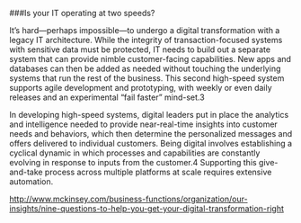 ###Is your IT operating at two speeds?

It’s hard—perhaps impossible—to undergo a digital transformation with a legacy IT architecture. While the integrity of transaction-focused systems with sensitive data must be protected, IT needs to build out a separate system that can provide nimble customer-facing capabilities. New apps and databases can then be added as needed without touching the underlying systems that run the rest of the business. This second high-speed system supports agile development and prototyping, with weekly or even daily releases and an experimental “fail faster” mind-set.3

In developing high-speed systems, digital leaders put in place the analytics and intelligence needed to provide near-real-time insights into customer needs and behaviors, which then determine the personalized messages and offers delivered to individual customers. Being digital involves establishing a cyclical dynamic in which processes and capabilities are constantly evolving in response to inputs from the customer.4 Supporting this give-and-take process across multiple platforms at scale requires extensive automation.

http://www.mckinsey.com/business-functions/organization/our-insights/nine-questions-to-help-you-get-your-digital-transformation-right
